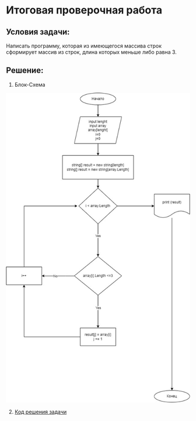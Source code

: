 # **Итоговая проверочная работа**
## Условия задачи:

Написать программу, которая из имеющегося массива строк сформирует массив из строк, длина которых меньше либо равна 3.

## Решение:
1. Блок-Схема

![Блок-схема](https://github.com/Kashaedov/FinalWork/blob/master/_%D0%91%D0%BB%D0%BE%D0%BA%20%D1%81%D1%85%D0%B5%D0%BC%D0%B0%20%D0%B8%D1%82%D0%BE%D0%B3.jpg)

2. [Код решения задачи](https://github.com/Kashaedov/FinalWork/blob/master/Program.cs)

